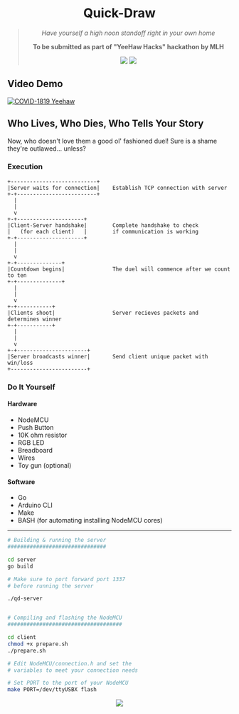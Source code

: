 <div align="center">
	<h1>Quick-Draw</h1>
	<blockquote>
		<p><i>Have yourself a high noon standoff right in your own home</i></p>
		<p><b>To be submitted as part of "YeeHaw Hacks" hackathon by MLH</b></p>
	<img src="https://img.shields.io/badge/Built%20w%2F-Arduino%20C%20%26%20Go-blue?style=for-the-badge">
	<img src="https://img.shields.io/badge/License-MIT-orange?style=for-the-badge">
	</blockquote>
</div>

## Video Demo
[![COVID-1819 Yeehaw](https://img.youtube.com/vi/rDi-mLLS_Jw/0.jpg)](https://www.youtube.com/watch?v=rDi-mLLS_Jw)

## Who Lives, Who Dies, Who Tells Your Story

Now, who doesn't love them a good ol' fashioned duel!
Sure is a shame they're outlawed... unless?

### Execution

```
+---------------------------+
|Server waits for connection|    Establish TCP connection with server
+-+-------------------------+
  |
  |
  v
+-+---------------------+
|Client-Server handshake|        Complete handshake to check
|   (for each client)   |        if communication is working
+-+---------------------+
  |
  |
  v
+-+--------------+
|Countdown begins|               The duel will commence after we count to ten
+-+--------------+
  |
  |
  v
+-+-----------+
|Clients shoot|                  Server recieves packets and determines winner
+-+-----------+
  |
  |
  v
+-+----------------------+
|Server broadcasts winner|       Send client unique packet with win/loss
+------------------------+
```

### Do It Yourself

#### Hardware

* NodeMCU
* Push Button
* 10K ohm resistor
* RGB LED
* Breadboard
* Wires
* Toy gun (optional)

#### Software

* Go
* Arduino CLI
* Make
* BASH (for automating installing NodeMCU cores)

---

```bash
# Building & running the server
###############################

cd server
go build

# Make sure to port forward port 1337
# before running the server

./qd-server


# Compiling and flashing the NodeMCU
####################################

cd client
chmod +x prepare.sh
./prepare.sh

# Edit NodeMCU/connection.h and set the
# variables to meet your connection needs

# Set PORT to the port of your NodeMCU
make PORT=/dev/ttyUSBX flash
```

<div align="center">
	<img src="https://i.imgur.com/oKokoPz.png">
</div>
